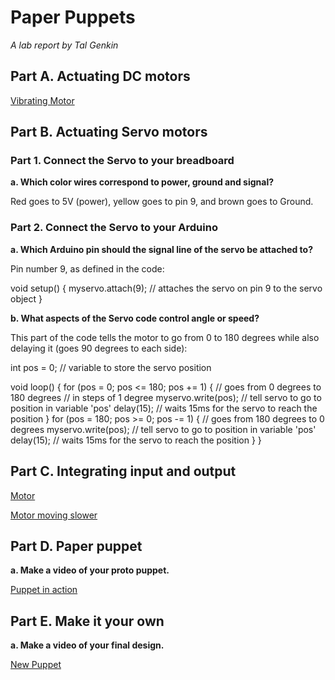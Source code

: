 # Paper Puppets

*A lab report by Tal Genkin*

## Part A. Actuating DC motors

[Vibrating Motor](https://youtu.be/gCBmTMZoDb8)

## Part B. Actuating Servo motors

### Part 1. Connect the Servo to your breadboard

**a. Which color wires correspond to power, ground and signal?**

Red goes to 5V (power), yellow goes to pin 9, and brown goes to Ground. 

### Part 2. Connect the Servo to your Arduino

**a. Which Arduino pin should the signal line of the servo be attached to?**

Pin number 9, as defined in the code:

void setup() {
  myservo.attach(9);  // attaches the servo on pin 9 to the servo object
}

**b. What aspects of the Servo code control angle or speed?**

This part of the code tells the motor to go from 0 to 180 degrees while also delaying it (goes 90 degrees to each side):

int pos = 0;    // variable to store the servo position

void loop() {
  for (pos = 0; pos <= 180; pos += 1) { // goes from 0 degrees to 180 degrees
    // in steps of 1 degree
    myservo.write(pos);              // tell servo to go to position in variable 'pos'
    delay(15);                       // waits 15ms for the servo to reach the position
  }
  for (pos = 180; pos >= 0; pos -= 1) { // goes from 180 degrees to 0 degrees
    myservo.write(pos);              // tell servo to go to position in variable 'pos'
    delay(15);                       // waits 15ms for the servo to reach the position
  }
}

## Part C. Integrating input and output

[Motor](https://www.youtube.com/watch?v=VN606gDgFkU&feature=youtu.be)

[Motor moving slower](https://youtu.be/i6GQygcZe2Q)

## Part D. Paper puppet

**a. Make a video of your proto puppet.**

[Puppet in action](https://youtu.be/i2X0khBci9Q)

## Part E. Make it your own

**a. Make a video of your final design.**
 
[New Puppet](https://youtu.be/DR62dGNSzf8)
